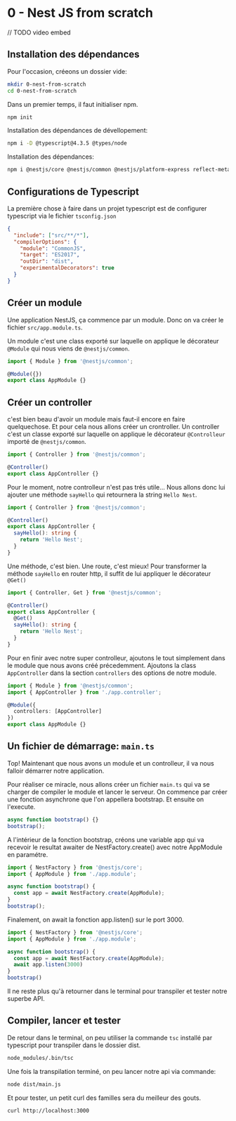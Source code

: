 # 0 - Nest JS from scratch

// TODO video embed

## Installation des dépendances

Pour l'occasion, créeons un dossier vide:
```bash
mkdir 0-nest-from-scratch
cd 0-nest-from-scratch
```

Dans un premier temps, il faut initialiser npm.
```bash
npm init
```
Installation des dépendances de dévellopement:
```bash
npm i -D @typescript@4.3.5 @types/node
```

Installation des dépendances:
```bash
npm i @nestjs/core @nestjs/common @nestjs/platform-express reflect-metadata
```

## Configurations de Typescript

La première chose à faire dans un projet typescript est de configurer typescript via le fichier `tsconfig.json`

```json
{
  "include": ["src/**/*"], 
  "compilerOptions": {
    "module": "CommonJS",
    "target": "ES2017",
    "outDir": "dist",
    "experimentalDecorators": true
  }
}
```

## Créer un module

Une application NestJS, ça commence par un module.
Donc on va créer le fichier `src/app.module.ts`.

Un module c'est une class exporté sur laquelle on applique le décorateur `@Module` qui nous viens de `@nestjs/common`.

```ts
import { Module } from '@nestjs/common';

@Module({})
export class AppModule {}
```

## Créer un controller

c'est bien beau d'avoir un module mais faut-il encore en faire quelquechose.
Et pour cela nous allons créer un crontroller.
Un controller c'est un classe exporté sur laquelle on applique le décorateur `@Controlleur` importé de `@nestjs/common`.

```ts
import { Controller } from '@nestjs/common';

@Controller()
export class AppController {}
```

Pour le moment, notre controlleur n'est pas trés utile...
Nous allons donc lui ajouter une méthode `sayHello` qui retournera la string `Hello Nest`.

```ts
import { Controller } from '@nestjs/common';

@Controller()
export class AppController {
  sayHello(): string {
    return 'Hello Nest';
  }
}
```

Une méthode, c'est bien. Une route, c'est mieux!
Pour transformer la méthode `sayHello` en router http, il suffit de lui appliquer le décorateur `@Get()`

```ts
import { Controller, Get } from '@nestjs/common';

@Controller()
export class AppController {
  @Get()
  sayHello(): string {
    return 'Hello Nest';
  }
}
```

Pour en finir avec notre super controlleur, ajoutons le tout simplement dans le module que nous avons créé précedemment.
Ajoutons la class `AppController` dans la section `controllers` des options de notre module.

```ts
import { Module } from '@nestjs/common';
import { AppController } from './app.controller';

@Module({
  controllers: [AppController]
})
export class AppModule {}
```

## Un fichier de démarrage: `main.ts`

Top!
Maintenant que nous avons un module et un controlleur, il va nous falloir démarrer notre application.

Pour réaliser ce miracle, nous allons créer un fichier `main.ts` qui va se charger de compiler le module et lancer le serveur.
On commence par créer une fonction asynchrone que l'on appellera bootstrap. 
Et ensuite on l'execute.
```ts
async function bootstrap() {}
bootstrap();
```

A l'intérieur de la fonction bootstrap, créons une variable app qui va recevoir le resultat awaiter de NestFactory.create() avec notre AppModule en paramétre.
```ts
import { NestFactory } from '@nestjs/core';
import { AppModule } from './app.module';

async function bootstrap() {
  const app = await NestFactory.create(AppModule);
}
bootstrap();
```

Finalement, on await la fonction app.listen() sur le port 3000.
```ts
import { NestFactory } from '@nestjs/core';
import { AppModule } from './app.module';

async function bootstrap() {
  const app = await NestFactory.create(AppModule);
  await app.listen(3000)
}
bootstrap()
```

Il ne reste plus qu'à retourner dans le terminal pour transpiler et tester notre superbe API.

## Compiler, lancer et tester

De retour dans le terminal, on peu utiliser la commande `tsc` installé par typescript pour transpiler dans le dossier dist.
```bash
node_modules/.bin/tsc
```

Une fois la transpilation terminé, on peu lancer notre api via commande:
```bash
node dist/main.js
```

Et pour tester, un petit curl des familles sera du meilleur des gouts.
```bash
curl http://localhost:3000
```
